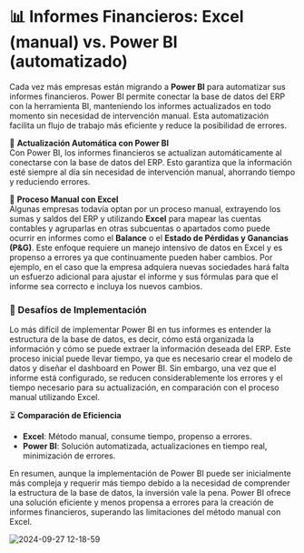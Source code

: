 
# 📊 Informes Financieros: Excel (manual) vs. Power BI (automatizado)

Cada vez más empresas están migrando a **Power BI** para automatizar sus informes financieros. Power BI permite conectar la base de datos del ERP con la herramienta BI, manteniendo los informes actualizados en todo momento sin necesidad de intervención manual. Esta automatización facilita un flujo de trabajo más eficiente y reduce la posibilidad de errores.

🔄 **Actualización Automática con Power BI**  
Con Power BI, los informes financieros se actualizan automáticamente al conectarse con la base de datos del ERP. Esto garantiza que la información esté siempre al día sin necesidad de intervención manual, ahorrando tiempo y reduciendo errores.

📝 **Proceso Manual con Excel**  
Algunas empresas todavía optan por un proceso manual, extrayendo los sumas y saldos del ERP y utilizando **Excel** para mapear las cuentas contables y agruparlas en otras subcuentas o apartados como puede ocurrir en informes como el **Balance** o el **Estado de Pérdidas y Ganancias (P&G)**. Este enfoque requiere un manejo intensivo de datos en Excel y es propenso a errores ya que continuamente pueden haber cambios. Por ejemplo, en el caso que la empresa adquiera nuevas sociedades hará falta un esfuerzo adicional para ajustar el informe y sus fórmulas para que el informe sea correcto e incluya los nuevos cambios. 

### 🚧 Desafíos de Implementación  
Lo más difícil de implementar Power BI en tus informes es entender la estructura de la base de datos, es decir, cómo está organizada la información y cómo se puede extraer la información deseada del ERP. Este proceso inicial puede llevar tiempo, ya que es necesario crear el modelo de datos y diseñar el dashboard en Power BI. Sin embargo, una vez que el informe está configurado, se reducen considerablemente los errores y el tiempo necesario para su actualización,  en comparación con el proceso manual utilizando Excel.

⏳ **Comparación de Eficiencia**  
- **Excel**: Método manual, consume tiempo, propenso a errores.  
- **Power BI**: Solución automatizada, actualizaciones en tiempo real, minimización de errores.

En resumen, aunque la implementación de Power BI puede ser inicialmente más compleja y requerir más tiempo debido a la necesidad de comprender la estructura de la base de datos, la inversión vale la pena. Power BI ofrece una solución eficiente y menos propensa a errores para la creación de informes financieros, superando las limitaciones del método manual con Excel.



![2024-09-27 12-18-59](https://github.com/user-attachments/assets/68a8142d-6505-408e-9f16-fd214b781301)


